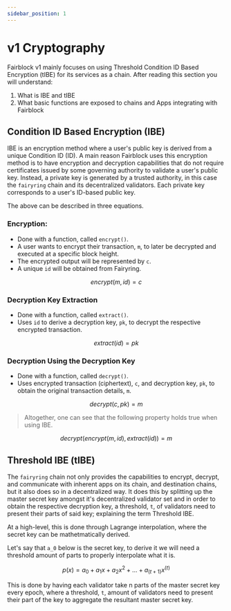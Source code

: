 ```yaml
---
sidebar_position: 1
---
```


# v1 Cryptography

Fairblock v1 mainly focuses on using Threshold Condition ID Based Encryption (tIBE) for its services as a chain. After reading this section you will understand:

1. What is IBE and tIBE
2. What basic functions are exposed to chains and Apps integrating with Fairblock

## Condition ID Based Encryption (IBE)

IBE is an encryption method where a user's public key is derived from a unique Condition ID (ID). A main reason Fairblock uses this encryption method is to have encryption and decryption capabilities that do not require certificates issued by some governing authority to validate a user's public key. Instead, a private key is generated by a trusted authority, in this case the `fairyring` chain and its decentralized validators. Each private key corresponds to a user's ID-based public key.

The above can be described in three equations.

### Encryption:

- Done with a function, called `encrypt()`.
- A user wants to encrypt their transaction, `m`, to later be decrypted and executed at a specific block height.
- The encrypted output will be represented by `c`.
- A unique `id` will be obtained from Fairyring.
<!-- TODO - confirm where id comes from -->

$$
encrypt(m, id) = c
$$

### Decryption Key Extraction

- Done with a function, called `extract()`.
- Uses `id` to derive a decryption key, `pk`, to decrypt the respective encrypted transaction.

$$
extract(id) = pk
$$

### Decryption Using the Decryption Key

- Done with a function, called `decrypt()`.
- Uses encrypted transaction (ciphertext), `c`, and decryption key, `pk`, to obtain the original transaction details, `m`.

$$
decrypt(c,pk) = m
$$

> Altogether, one can see that the following property holds true when using IBE.

$$
decrypt(encrypt(m, id), extract(id)) = m
$$

## Threshold IBE (tIBE)

The `fairyring` chain not only provides the capabilities to encrypt, decrypt, and communicate with inherent apps on its chain, and destination chains, but it also does so in a decentralized way. It does this by splitting up the master secret key amongst it's decentralized validator set and in order to obtain the respective decryption key, a threshold, `t`, of validators need to present their parts of said key; explaining the term Threshold IBE.

At a high-level, this is done through Lagrange interpolation, where the secret key can be mathetmatically derived.

Let's say that `a_0` below is the secret key, to derive it we will need a threshold amount of parts to properly interpolate what it is.

<!-- TODO - better elaborate on the equation below's relevance. -->

$$
p(x) = a_0 + a_1 x + a_2 x^2 + \dots + a_(t+1) x^(t)
$$

<!-- TODO need to fix above equation but t import giving issues on build -->

This is done by having each validator take n parts of the master secret key every epoch, where a threshold, `t`, amount of validators need to present their part of the key to aggregate the resultant master secret key.

